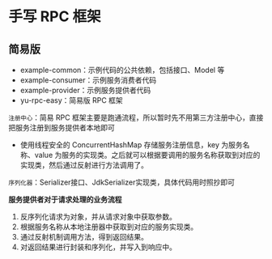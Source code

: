 # 手写 RPC 框架

## 简易版

- example-common：示例代码的公共依赖，包括接口、Model 等
- example-consumer：示例服务消费者代码
- example-provider：示例服务提供者代码
- yu-rpc-easy：简易版 RPC 框架



`注册中心`：简易 RPC 框架主要是跑通流程，所以暂时先不用第三方注册中心，直接把服务注册到服务提供者本地即可

- 使用线程安全的 ConcurrentHashMap 存储服务注册信息，key 为服务名称、value 为服务的实现类。之后就可以根据要调用的服务名称获取到对应的实现类，然后通过反射进行方法调用了。

`序列化器`：Serializer接口、JdkSerializer实现类，具体代码用时照抄即可



**服务提供者对于请求处理的业务流程**

1. 反序列化请求为对象，并从请求对象中获取参数。
2. 根据服务名称从本地注册器中获取到对应的服务实现类。
3. 通过反射机制调用方法，得到返回结果。
4. 对返回结果进行封装和序列化，并写入到响应中。
